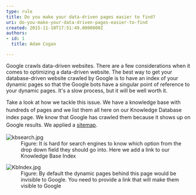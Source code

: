 ```yaml
---
type: rule
title: Do you make your data-driven pages easier to find?
uri: do-you-make-your-data-driven-pages-easier-to-find
created: 2015-11-10T17:51:49.0000000Z
authors:
- id: 1
  title: Adam Cogan

---
```




<span class='intro'> <p>​​Google crawls data-driven websites. There are a few considerations when it comes to optimizing a data-driven website. The best way to get your database-driven website crawled by Google is to have an index of your dynamic pages so that the Google bots have a singular point of reference to your dynamic pages. It's a slow process, but it will be well worth it.</p><p></p> </span>

<p>​<span style="line-height&#58;20.8px;">Take a look at how we tackle this issue. We have a knowledge base with hundreds of pages and we list them all here on our Knowledge Database index page. We know that Google has crawled them because it shows up on Google results. We applied a&#160;</span><a href="https&#58;//support.google.com/webmasters/answer/156184?hl=en" style="line-height&#58;20.8px;">sitemap</a><span style="line-height&#58;20.8px;">.</span></p><dl class="image"><dt><img src="/PublishingImages/kbsearch.jpg" alt="kbsearch.jpg" /></dt><dd>Figure&#58; It is hard for search engines to know which option from the drop down field they should go into. Here we add a link to our Knowledge Base Index</dd></dl><dl class="image"><dt><img src="/PublishingImages/KbIndex.jpg" alt="KbIndex.jpg" /></dt><dd>Figure&#58; By default the dynamic pages behind this page would be invisible to Google. You need to provide a link that will make them visible to Google​​​​</dd></dl>


